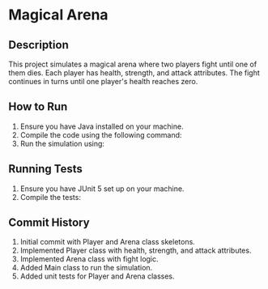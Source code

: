 # Magical Arena

## Description

This project simulates a magical arena where two players fight until one of them dies. Each player has health, strength, and attack attributes. The fight continues in turns until one player's health reaches zero.

## How to Run

1. Ensure you have Java installed on your machine.
2. Compile the code using the following command:
3. Run the simulation using:

## Running Tests

1. Ensure you have JUnit 5 set up on your machine.
2. Compile the tests:

## Commit History

1. Initial commit with Player and Arena class skeletons.
2. Implemented Player class with health, strength, and attack attributes.
3. Implemented Arena class with fight logic.
4. Added Main class to run the simulation.
5. Added unit tests for Player and Arena classes.

